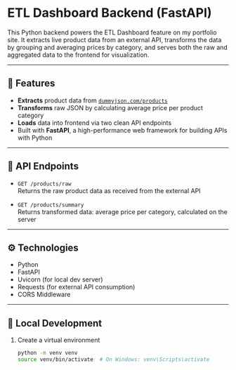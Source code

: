 # ETL Dashboard Backend (FastAPI)

This Python backend powers the ETL Dashboard feature on my portfolio site. It extracts live product data from an external API, transforms the data by grouping and averaging prices by category, and serves both the raw and aggregated data to the frontend for visualization.

---

## 🔧 Features

- **Extracts** product data from [`dummyjson.com/products`](https://dummyjson.com/products)
- **Transforms** raw JSON by calculating average price per product category
- **Loads** data into frontend via two clean API endpoints
- Built with **FastAPI**, a high-performance web framework for building APIs with Python

---

## 🚀 API Endpoints

- `GET /products/raw`  
  Returns the raw product data as received from the external API

- `GET /products/summary`  
  Returns transformed data: average price per category, calculated on the server

---

## ⚙️ Technologies

- Python
- FastAPI
- Uvicorn (for local dev server)
- Requests (for external API consumption)
- CORS Middleware

---

## 🧪 Local Development

1. Create a virtual environment  
   ```bash
   python -m venv venv
   source venv/bin/activate  # On Windows: venv\Scripts\activate
